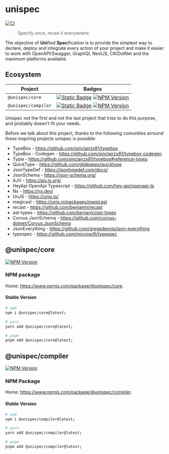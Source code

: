 # unispec

[![CI](https://github.com/guesant/unispec/actions/workflows/ci.yml/badge.svg)](https://github.com/guesant/unispec/actions/workflows/ci.yml)

> Specify once, reuse it everywhere.

The objective of **Uni**fied **Spec**ification is to provide the simplest way to declare, deploy and integrate every action of your project and make it easier to work with OpenAPI/Swagger, GraphQl, NestJS, C#/DotNet and the maximum platforms available.

## Ecosystem

| Project             | Badges                                                                                                                                                                                                                                                                                                                                           |
|---------------------|--------------------------------------------------------------------------------------------------------------------------------------------------------------------------------------------------------------------------------------------------------------------------------------------------------------------------------------------------|
| `@unispec/core`     | [![Static Badge](https://img.shields.io/badge/Source_Code-GitHub-blue?style=flat&logo=git)](https://github.com/guesant/unispec/tree/main/packages/core) [![NPM Version](https://img.shields.io/npm/v/%40unispec%2Fcore?link=https%3A%2F%2Fwww.npmjs.com%2Fpackage%2F%40unispec%2Fcore)](https://www.npmjs.com/package/@unispec/core)             |
| `@unispec/compiler` | [![Static Badge](https://img.shields.io/badge/Source_Code-GitHub-blue?style=flat&logo=git)](https://github.com/guesant/unispec/tree/main/packages/core) [![NPM Version](https://img.shields.io/npm/v/%40unispec%2Fcompiler?link=https%3A%2F%2Fwww.npmjs.com%2Fpackage%2F%40unispec%2Fcompiler)](https://www.npmjs.com/package/@unispec/compiler) |




Unispec not the first and not the last project that tries to do this purpose, and probably doesn't fit your needs.

Before we talk about this project, thanks to the following comunities arround these inspiring projects unispec is possible:

- TypeBox - <https://github.com/sinclairzx81/typebox>
- TypeBox - Codegen - <https://github.com/sinclairzx81/typebox-codegen>
- Typia - <https://github.com/sinclairzx81/typebox#reference-types>
- QuickType - <https://github.com/glideapps/quicktype>
- JsonTypeDef - <https://jsontypedef.com/docs/>
- JsonSchema - <https://json-schema.org/>
- AJV - <https://ajv.js.org/>
- HeyApi OpenApi Typescript - <https://github.com/hey-api/openapi-ts>
- Nx - <https://nx.dev/>
- UnJS - <https://unjs.io/>
- magicast - <https://unjs.io/packages/magicast>
- recast - <https://github.com/benjamn/recast>
- ast-types - <https://github.com/benjamn/ast-types>
- Corvus.JsonSchema - <https://github.com/corvus-dotnet/Corvus.JsonSchema>
- JsonEverything - <https://github.com/gregsdennis/json-everything>
- typespec - <https://github.com/microsoft/typespec>

## @unispec/core

[![NPM Version](https://img.shields.io/npm/v/%40unispec%2Fcore?link=https%3A%2F%2Fwww.npmjs.com%2Fpackage%2F%40unispec%2Fcore)](https://www.npmjs.com/package/@unispec/core)

### NPM package

Home: <https://www.npmjs.com/package/@unispec/core>.

#### Stable Version

```sh
# npm
npm i @unispec/core@latest;

# yarn
yarn add @unispec/core@latest;

# pnpm
pnpm add @unispec/core@latest;
```

## @unispec/compiler

[![NPM Version](https://img.shields.io/npm/v/%40unispec%2Fcompiler?link=https%3A%2F%2Fwww.npmjs.com%2Fpackage%2F%40unispec%2Fcompiler)](https://www.npmjs.com/package/@unispec/compiler)

### NPM Package

Home: <https://www.npmjs.com/package/@unispec/compiler>.

#### Stable Version

```sh
# npm
npm i @unispec/compiler@latest;

# yarn
yarn add @unispec/compiler@latest;

# pnpm
pnpm add @unispec/compiler@latest;
```
